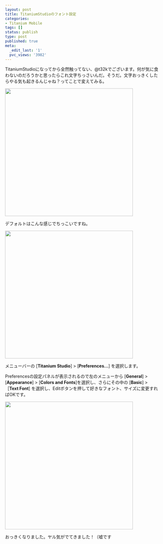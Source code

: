 ```yaml
---
layout: post
title: TitaniumStudioのフォント設定
categories:
- Titanium Mobile
tags: []
status: publish
type: post
published: true
meta:
  _edit_last: '1'
  pvc_views: '3982'
---
```

TitaniumStudioになってから全然触ってない、@t32kでございます。何が気に食わないのだろうかと思ったらこれ文字ちっさいんだ。そうだ。文字おっきくしたらやる気も起きるんじゃね？ってことで変えてみる。

<img class="fig" title="Before" src="http://t32k.me/mol/file/2011/08/b4.png" alt="" width="420" height="420" />

デフォルトはこんな感じでちっこいですね。

<!--more-->

<a href="http://t32k.me/mol/file/2011/08/pref.png"><img class="fig" title="Preferences" src="http://t32k.me/mol/file/2011/08/pref.png" alt="" width="420" /></a>

メニューバーの [<strong>Titanium Studio</strong>] &gt; [<strong>Preferences...</strong>] を選択します。

Preferencesの設定パネルが表示されるので左のメニューから [<strong>General</strong>] &gt; [<strong>Appearance</strong>] &gt; [<strong>Colors and Fonts</strong>]を選択し、さらにその中の [<strong>Basic</strong>] &gt; ［<strong>Text Font</strong>] を選択し、Editボタンを押して好きなフォント、サイズに変更すればOKです。

<img class="fig" title="Before" src="http://t32k.me/mol/file/2011/08/af.png" alt="" width="420" height="420" />

おっきくなりました。ヤル気がでてきました！（嘘です
<div id="extensionsWeblioEjBx" style="position: absolute; z-index: 2147483647; left: 115px; top: 881px; display: none;"><iframe frameborder="0" height="205" name="weblioExtensionsFrame" scrolling="no" src="http://api.weblio.jp/act/quote/v_1_0/e/?q=Titanium%20Studio&amp;type=elarge&amp;opul=chrome-extension%3A%2F%2Foingodpdjohhkelnginmkagmkbplgema%2Foptions.html" width="320"></iframe></div>
